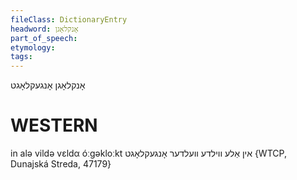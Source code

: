 ```yaml
---
fileClass: DictionaryEntry
headword: אָנקלאָגן
part_of_speech: 
etymology: 
tags: 
---
```

אָנקלאָגן
אָנגעקלאָגט

WESTERN
========

in alə vildə vɛldα óːgəkloːkt אין אַלע ווילדע וועלדער אָנגעקלאָגט {WTCP, Dunajská Streda, 47179}
